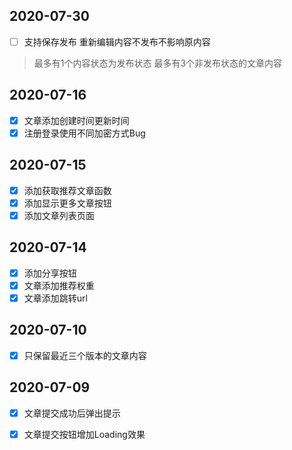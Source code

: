 
## 2020-07-30
-[ ] 支持保存发布 重新编辑内容不发布不影响原内容 
> 最多有1个内容状态为发布状态 
> 最多有3个非发布状态的文章内容 
## 2020-07-16 
- [x] 文章添加创建时间更新时间
- [x] 注册登录使用不同加密方式Bug
## 2020-07-15 
- [x] 添加获取推荐文章函数 
- [x] 添加显示更多文章按钮
- [x] 添加文章列表页面 
## 2020-07-14 
- [x] 添加分享按钮  
- [x] 文章添加推荐权重  
- [x] 文章添加跳转url

## 2020-07-10 
- [x] 只保留最近三个版本的文章内容  
## 2020-07-09 
- [x] 文章提交成功后弹出提示 
- [x] 文章提交按钮增加Loading效果 


